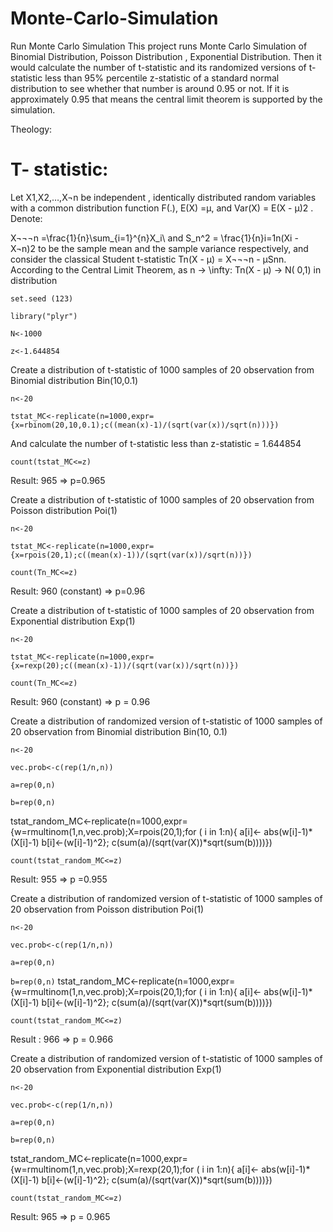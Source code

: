 # Monte-Carlo-Simulation
Run Monte Carlo Simulation 
This project runs Monte Carlo Simulation of Binomial Distribution, Poisson Distribution , Exponential Distribution. Then it would calculate the number of t-statistic and its randomized versions of t-statistic less than 95% percentile z-statistic of a standard normal distribution to see whether that number is around 0.95 or not. If it is approximately 0.95 that means the central limit theorem is supported by the simulation. 

Theology:
# T- statistic:
 
 Let X1,X2,…,X¬n be independent , identically distributed random variables with a common distribution function F(.), E(X) =µ, and Var(X) = E(X - µ)2 . Denote:

X¬¬¬n =\frac{1}{n}\sum_{i=1}^{n}X_i\  and S_n^2 = \frac{1}{n}i=1n(Xi - X¬n)2
to be the sample mean and the sample variance respectively, and consider the classical Student t-statistic
Tn(X - µ) = X¬¬¬n - µSnn.
According to the Central Limit Theorem, as n -> \infty:
Tn(X - µ) -> N( 0,1) in distribution




 ```set.seed (123)```
 
```library("plyr")```

```N<-1000```

```z<-1.644854```

Create a distribution of t-statistic of 1000 samples of 20 observation from Binomial distribution Bin(10,0.1)

```n<-20```

```tstat_MC<-replicate(n=1000,expr={x=rbinom(20,10,0.1);c((mean(x)-1)/(sqrt(var(x))/sqrt(n)))})```

And calculate the number of t-statistic less than z-statistic = 1.644854

```count(tstat_MC<=z)```

Result: 965 => p=0.965

Create a distribution of t-statistic of 1000 samples of 20 observation from Poisson distribution Poi(1)

```n<-20```

```tstat_MC<-replicate(n=1000,expr={x=rpois(20,1);c((mean(x)-1))/(sqrt(var(x))/sqrt(n))})```

```count(Tn_MC<=z)```

Result: 960 (constant) => p=0.96

Create a distribution of t-statistic of 1000 samples of 20 observation from Exponential distribution Exp(1)

```n<-20```

```tstat_MC<-replicate(n=1000,expr={x=rexp(20);c((mean(x)-1))/(sqrt(var(x))/sqrt(n))})```

```count(Tn_MC<=z)```

Result: 960 (constant) => p = 0.96


Create a distribution of randomized version of t-statistic of 1000 samples of 20 observation from Binomial distribution Bin(10, 0.1)

```n<-20```

```vec.prob<-c(rep(1/n,n))```

```a=rep(0,n)```

```b=rep(0,n)```

 tstat_random_MC<-replicate(n=1000,expr={w=rmultinom(1,n,vec.prob);X=rpois(20,1);for ( i in 1:n){
   a[i]<- abs(w[i]-1)*(X[i]-1)
   b[i]<-(w[i]-1)^2};
c(sum(a)/(sqrt(var(X))*sqrt(sum(b))))}) 

```count(tstat_random_MC<=z)```

Result: 955 => p =0.955


Create a distribution of randomized version of t-statistic of 1000 samples of 20 observation from Poisson distribution Poi(1)

```n<-20```

```vec.prob<-c(rep(1/n,n))```

```a=rep(0,n)```

```b=rep(0,n)```
tstat_random_MC<-replicate(n=1000,expr={w=rmultinom(1,n,vec.prob);X=rpois(20,1);for ( i in 1:n){
  a[i]<- abs(w[i]-1)*(X[i]-1)
  b[i]<-(w[i]-1)^2};
c(sum(a)/(sqrt(var(X))*sqrt(sum(b))))})

```count(tstat_random_MC<=z)```

Result : 966 => p = 0.966

Create a distribution of randomized version of t-statistic of 1000 samples of 20 observation from Exponential distribution Exp(1)

```n<-20```

```vec.prob<-c(rep(1/n,n))```

```a=rep(0,n)```

```b=rep(0,n)```

tstat_random_MC<-replicate(n=1000,expr={w=rmultinom(1,n,vec.prob);X=rexp(20,1);for ( i in 1:n){
  a[i]<- abs(w[i]-1)*(X[i]-1)
  b[i]<-(w[i]-1)^2};
c(sum(a)/(sqrt(var(X))*sqrt(sum(b))))})

```count(tstat_random_MC<=z)``` 

Result: 965 => p = 0.965













